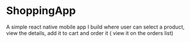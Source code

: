 # ShoppingApp
 A simple react native mobile app I build where user can select a product, view the details, add it to cart and order it ( view it on the orders list)
